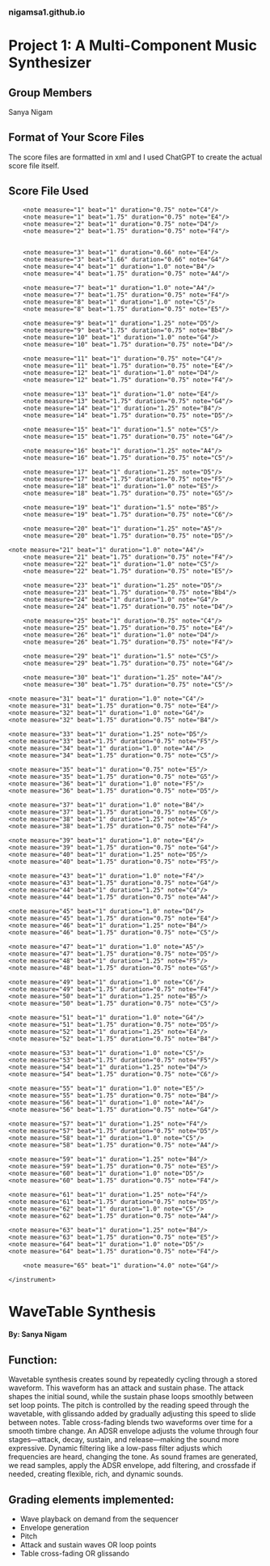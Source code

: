 ### nigamsa1.github.io

# Project 1: A Multi-Component Music Synthesizer

## Group Members
Sanya Nigam

## Format of Your Score Files
The score files are formatted in xml and I used ChatGPT to create the actual score file itself.

## Score File Used
<?xml version="1.0" encoding="utf-8"?>
<score bpm="120" beatspermeasure="2">
    <instrument instrument="WaveTable">


        <note measure="1" beat="1" duration="0.75" note="C4"/>
        <note measure="1" beat="1.75" duration="0.75" note="E4"/>
        <note measure="2" beat="1" duration="0.75" note="D4"/>
        <note measure="2" beat="1.75" duration="0.75" note="F4"/>


        <note measure="3" beat="1" duration="0.66" note="E4"/>
        <note measure="3" beat="1.66" duration="0.66" note="G4"/>
        <note measure="4" beat="1" duration="1.0" note="B4"/>
        <note measure="4" beat="1.75" duration="0.75" note="A4"/>

 </instrument>

 <instrument instrument="noisegate">
        <note measure="5" beat="1" duration="0.75" note="G4"/>
        <note measure="5" beat="1.75" duration="0.75" note="D4"/>
        <note measure="6" beat="1" duration="0.75" note="Bb4"/>
        <note measure="6" beat="1.75" duration="0.75" note="F4"/>	
 </instrument>

 <instrument instrument="WaveTable">


        <note measure="7" beat="1" duration="1.0" note="A4"/>
        <note measure="7" beat="1.75" duration="0.75" note="F4"/>
        <note measure="8" beat="1" duration="1.0" note="C5"/>
        <note measure="8" beat="1.75" duration="0.75" note="E5"/>

        <note measure="9" beat="1" duration="1.25" note="D5"/>
        <note measure="9" beat="1.75" duration="0.75" note="Bb4"/>
        <note measure="10" beat="1" duration="1.0" note="G4"/>
        <note measure="10" beat="1.75" duration="0.75" note="D4"/>

        <note measure="11" beat="1" duration="0.75" note="C4"/>
        <note measure="11" beat="1.75" duration="0.75" note="E4"/>
        <note measure="12" beat="1" duration="1.0" note="D4"/>
        <note measure="12" beat="1.75" duration="0.75" note="F4"/>

        <note measure="13" beat="1" duration="1.0" note="E4"/>
        <note measure="13" beat="1.75" duration="0.75" note="G4"/>
        <note measure="14" beat="1" duration="1.25" note="B4"/>
        <note measure="14" beat="1.75" duration="0.75" note="D5"/>
        
        <note measure="15" beat="1" duration="1.5" note="C5"/>
        <note measure="15" beat="1.75" duration="0.75" note="G4"/>
        
        <note measure="16" beat="1" duration="1.25" note="A4"/>
        <note measure="16" beat="1.75" duration="0.75" note="C5"/>
        
        <note measure="17" beat="1" duration="1.25" note="D5"/>
        <note measure="17" beat="1.75" duration="0.75" note="F5"/>
        <note measure="18" beat="1" duration="1.0" note="E5"/>
        <note measure="18" beat="1.75" duration="0.75" note="G5"/>
        
        <note measure="19" beat="1" duration="1.5" note="B5"/>
        <note measure="19" beat="1.75" duration="0.75" note="C6"/>
        
        <note measure="20" beat="1" duration="1.25" note="A5"/>
        <note measure="20" beat="1.75" duration="0.75" note="D5"/>

	<note measure="21" beat="1" duration="1.0" note="A4"/>
        <note measure="21" beat="1.75" duration="0.75" note="F4"/>
        <note measure="22" beat="1" duration="1.0" note="C5"/>
        <note measure="22" beat="1.75" duration="0.75" note="E5"/>

        <note measure="23" beat="1" duration="1.25" note="D5"/>
        <note measure="23" beat="1.75" duration="0.75" note="Bb4"/>
        <note measure="24" beat="1" duration="1.0" note="G4"/>
        <note measure="24" beat="1.75" duration="0.75" note="D4"/>

        <note measure="25" beat="1" duration="0.75" note="C4"/>
        <note measure="25" beat="1.75" duration="0.75" note="E4"/>
        <note measure="26" beat="1" duration="1.0" note="D4"/>
        <note measure="26" beat="1.75" duration="0.75" note="F4"/>

 </instrument>

 <instrument instrument="compressor">
        <note measure="27" beat="1" duration="1.0" note="E4"/>
        <note measure="27" beat="1.75" duration="0.75" note="G4"/>
        <note measure="28" beat="1" duration="1.25" note="B4"/>
        <note measure="28" beat="1.75" duration="0.75" note="D5"/>	
 </instrument>

 <instrument instrument="WaveTable">

        
        <note measure="29" beat="1" duration="1.5" note="C5"/>
        <note measure="29" beat="1.75" duration="0.75" note="G4"/>
        
        <note measure="30" beat="1" duration="1.25" note="A4"/>
        <note measure="30" beat="1.75" duration="0.75" note="C5"/>

    <note measure="31" beat="1" duration="1.0" note="C4"/>
    <note measure="31" beat="1.75" duration="0.75" note="E4"/>
    <note measure="32" beat="1" duration="1.0" note="G4"/>
    <note measure="32" beat="1.75" duration="0.75" note="B4"/>

    <note measure="33" beat="1" duration="1.25" note="D5"/>
    <note measure="33" beat="1.75" duration="0.75" note="F5"/>
    <note measure="34" beat="1" duration="1.0" note="A4"/>
    <note measure="34" beat="1.75" duration="0.75" note="C5"/>

    <note measure="35" beat="1" duration="0.75" note="E5"/>
    <note measure="35" beat="1.75" duration="0.75" note="G5"/>
    <note measure="36" beat="1" duration="1.0" note="F5"/>
    <note measure="36" beat="1.75" duration="0.75" note="D5"/>

    <note measure="37" beat="1" duration="1.0" note="B4"/>
    <note measure="37" beat="1.75" duration="0.75" note="C6"/>
    <note measure="38" beat="1" duration="1.25" note="A5"/>
    <note measure="38" beat="1.75" duration="0.75" note="F4"/>

    <note measure="39" beat="1" duration="1.0" note="E4"/>
    <note measure="39" beat="1.75" duration="0.75" note="G4"/>
    <note measure="40" beat="1" duration="1.25" note="D5"/>
    <note measure="40" beat="1.75" duration="0.75" note="F5"/>

 </instrument>

 <instrument instrument="ringmod">
    <note measure="41" beat="1" duration="1.0" note="C5"/>
    <note measure="41" beat="1.75" duration="0.75" note="B4"/>
    <note measure="42" beat="1" duration="1.25" note="A4"/>
    <note measure="42" beat="1.75" duration="0.75" note="D5"/>
 </instrument>

 <instrument instrument="WaveTable">


    <note measure="43" beat="1" duration="1.0" note="F4"/>
    <note measure="43" beat="1.75" duration="0.75" note="G4"/>
    <note measure="44" beat="1" duration="1.25" note="C4"/>
    <note measure="44" beat="1.75" duration="0.75" note="A4"/>

    <note measure="45" beat="1" duration="1.0" note="D4"/>
    <note measure="45" beat="1.75" duration="0.75" note="E4"/>
    <note measure="46" beat="1" duration="1.25" note="B4"/>
    <note measure="46" beat="1.75" duration="0.75" note="C5"/>

    <note measure="47" beat="1" duration="1.0" note="A5"/>
    <note measure="47" beat="1.75" duration="0.75" note="D5"/>
    <note measure="48" beat="1" duration="1.25" note="F5"/>
    <note measure="48" beat="1.75" duration="0.75" note="G5"/>

    <note measure="49" beat="1" duration="1.0" note="C6"/>
    <note measure="49" beat="1.75" duration="0.75" note="F4"/>
    <note measure="50" beat="1" duration="1.25" note="B5"/>
    <note measure="50" beat="1.75" duration="0.75" note="C5"/>

    <note measure="51" beat="1" duration="1.0" note="G4"/>
    <note measure="51" beat="1.75" duration="0.75" note="D5"/>
    <note measure="52" beat="1" duration="1.25" note="E4"/>
    <note measure="52" beat="1.75" duration="0.75" note="B4"/>

    <note measure="53" beat="1" duration="1.0" note="C5"/>
    <note measure="53" beat="1.75" duration="0.75" note="F5"/>
    <note measure="54" beat="1" duration="1.25" note="D4"/>
    <note measure="54" beat="1.75" duration="0.75" note="C6"/>

    <note measure="55" beat="1" duration="1.0" note="E5"/>
    <note measure="55" beat="1.75" duration="0.75" note="B4"/>
    <note measure="56" beat="1" duration="1.0" note="A4"/>
    <note measure="56" beat="1.75" duration="0.75" note="G4"/>

    <note measure="57" beat="1" duration="1.25" note="F4"/>
    <note measure="57" beat="1.75" duration="0.75" note="D5"/>
    <note measure="58" beat="1" duration="1.0" note="C5"/>
    <note measure="58" beat="1.75" duration="0.75" note="A4"/>

    <note measure="59" beat="1" duration="1.25" note="B4"/>
    <note measure="59" beat="1.75" duration="0.75" note="E5"/>
    <note measure="60" beat="1" duration="1.0" note="D5"/>
    <note measure="60" beat="1.75" duration="0.75" note="F4"/>

    <note measure="61" beat="1" duration="1.25" note="F4"/>
    <note measure="61" beat="1.75" duration="0.75" note="D5"/>
    <note measure="62" beat="1" duration="1.0" note="C5"/>
    <note measure="62" beat="1.75" duration="0.75" note="A4"/>

    <note measure="63" beat="1" duration="1.25" note="B4"/>
    <note measure="63" beat="1.75" duration="0.75" note="E5"/>
    <note measure="64" beat="1" duration="1.0" note="D5"/>
    <note measure="64" beat="1.75" duration="0.75" note="F4"/>

        <note measure="65" beat="1" duration="4.0" note="G4"/>
        
    </instrument>


</score>





# WaveTable Synthesis
#### By: Sanya Nigam

## Function:
Wavetable synthesis creates sound by repeatedly cycling through a stored waveform. This waveform has an attack and sustain phase. The attack shapes the initial sound, while the sustain phase loops smoothly between set loop points. The pitch is controlled by the reading speed through the wavetable, with glissando added by gradually adjusting this speed to slide between notes. Table cross-fading blends two waveforms over time for a smooth timbre change. An ADSR envelope adjusts the volume through four stages—attack, decay, sustain, and release—making the sound more expressive. Dynamic filtering like a low-pass filter adjusts which frequencies are heard, changing the tone. As sound frames are generated, we read samples, apply the ADSR envelope, add filtering, and crossfade if needed, creating flexible, rich, and dynamic sounds.

## Grading elements implemented:
- Wave playback on demand from the sequencer
- Envelope generation
- Pitch
- Attack and sustain waves OR loop points
- Table cross-fading OR glissando
